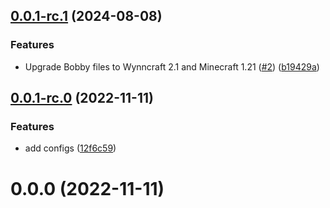 ## [0.0.1-rc.1](https://github.com/Wynntils/launchy-config/compare/v0.0.1-rc.0...v0.0.1-rc.1) (2024-08-08)


### Features

* Upgrade Bobby files to Wynncraft 2.1 and Minecraft 1.21 ([#2](https://github.com/Wynntils/launchy-config/issues/2)) ([b19429a](https://github.com/Wynntils/launchy-config/commit/b19429a34422f286399865347a9d9f9357efa132))



## [0.0.1-rc.0](https://github.com/Wynntils/launchy-config/compare/v0.0.0...v0.0.1-rc.0) (2022-11-11)


### Features

* add configs ([12f6c59](https://github.com/Wynntils/launchy-config/commit/12f6c598c4ce33f8202a714196e4df846f53b1af))



# 0.0.0 (2022-11-11)



